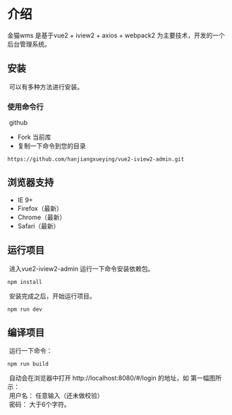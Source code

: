 # 介绍
  金猫wms 是基于vue2 + iview2 + axios + webpack2 为主要技术，开发的一个后台管理系统。</br>
  
## 安装
  可以有多种方法进行安装。
### 使用命令行
  github</br>
* Fork 当前库
* 复制一下命令到您的目录</br>
```
https://github.com/hanjiangxueying/vue2-iview2-admin.git
```
## 浏览器支持
* IE 9+
* Firefox（最新）
* Chrome（最新）
* Safari（最新）
## 运行项目
  进入vue2-iview2-admin 运行一下命令安装依赖包。
```
npm install
```
  安装完成之后，开始运行项目。
```
npm run dev 
```
## 编译项目
  运行一下命令：
```
npm run build
```
  自动会在浏览器中打开 http://localhost:8080/#/login 的地址，如 第一幅图所示：</br>
  用户名： 任意输入（还未做校验）</br>
  密码： 大于6个字符。